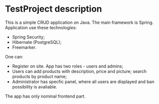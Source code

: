 # TestProject description
This is a simple CRUD application on Java. The main framework is Spring. Application use these technologies:
- Spring Security;
- Hibernate (PostgreSQL);
- Freemarker.

One can:
- Register on site. App has two roles - users and admins;
- Users can add products with description, price and picture; search products by product name;
- Administrator has specfic panel, where all users are displayed and ban possibility is avaliable.

The app has only nominal frontend part. 
